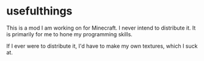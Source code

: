 # usefulthings
This is a mod I am working on for Minecraft. I never intend to distribute it. It is primarily for
me to hone my programming skills.

If I ever were to distribute it, I'd have to make my own textures, which I suck at.
